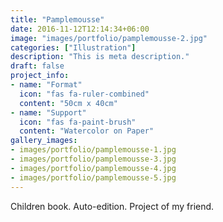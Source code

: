 ```yaml
---
title: "Pamplemousse"
date: 2016-11-12T12:14:34+06:00
image: "images/portfolio/pamplemousse-2.jpg"
categories: ["Illustration"]
description: "This is meta description."
draft: false
project_info:
- name: "Format"
  icon: "fas fa-ruler-combined"
  content: "50cm x 40cm"
- name: "Support"
  icon: "fas fa-paint-brush"
  content: "Watercolor on Paper"
gallery_images:
- images/portfolio/pamplemousse-1.jpg
- images/portfolio/pamplemousse-3.jpg
- images/portfolio/pamplemousse-4.jpg
- images/portfolio/pamplemousse-5.jpg
---
```


Children book. Auto-edition. Project of my friend.
